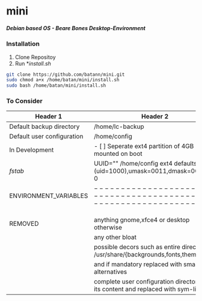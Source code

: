 # mini
##### *Debian based OS - Beare Bones Desktop-Environment*



### Installation
1. Clone Repositoy
2. Run **install.sh*

``` sh
git clone https://github.com/batann/mini.git
sudo chmod a+x /home/batan/mini/install.sh
sudo bash /home/batan/mini/install.sh
```
### To Consider

|Header 1| Header 2|
|---|---|
|Default backup directory  |   /home/lc-backup|
|Default user configuration|   /home/config|
|In Development            |  - [ ] Seperate ext4 partition of 4GB mounted on boot |
|*fstab*                   |  UUID="" /home/config ext4 defaults,rw,(uid=1000),umask=0011,dmask=0000 0 0|
|ENVIRONMENT_VARIABLES |$-----------------------------------------------------------------$  | 
|||
|||
|||
|REMOVED|                     anything gnome,xfce4 or desktop otherwise|
|        |                    any other bloat|
|         |                   possible decors such as entire directories /usr/share/{backgrounds,fonts,themes,ect}|
|          |                  and if mandatory replaced with smaller alternatives|
|           |                 complete user configuration directory and its content and replaced with sym-links|

